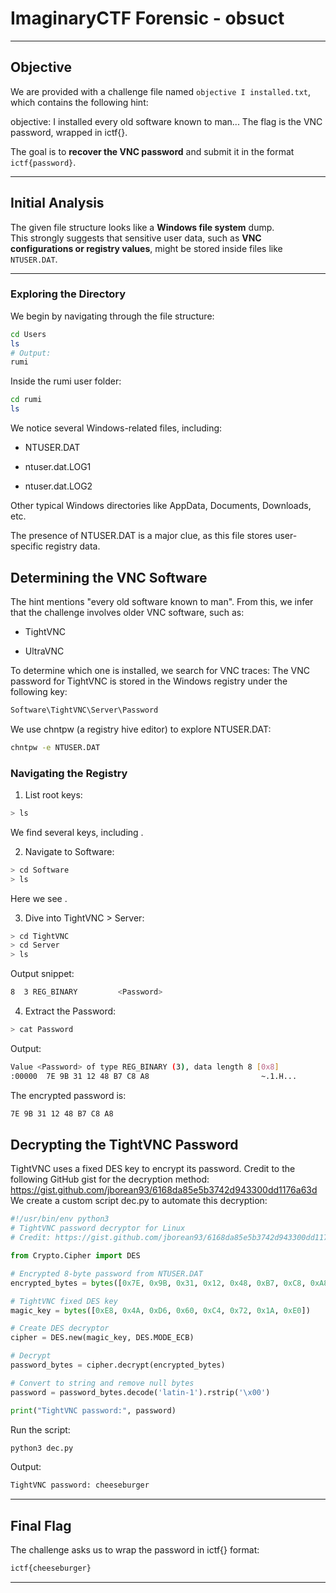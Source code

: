 # ImaginaryCTF Forensic - obsuct

---

## **Objective**
We are provided with a challenge file named `objective I installed.txt`, which contains the following hint:

objective: I installed every old software known to man...
The flag is the VNC password, wrapped in ictf{}.

The goal is to **recover the VNC password** and submit it in the format `ictf{password}`.

---

## **Initial Analysis**

The given file structure looks like a **Windows file system** dump.  
This strongly suggests that sensitive user data, such as **VNC configurations or registry values**, might be stored inside files like `NTUSER.DAT`.

---

### **Exploring the Directory**
We begin by navigating through the file structure:

```bash
cd Users
ls
# Output:
rumi
```
Inside the rumi user folder:
```bash
cd rumi
ls
```
We notice several Windows-related files, including:

- NTUSER.DAT

- ntuser.dat.LOG1

- ntuser.dat.LOG2

Other typical Windows directories like AppData, Documents, Downloads, etc.

The presence of NTUSER.DAT is a major clue, as this file stores user-specific registry data.

## Determining the VNC Software
The hint mentions "every old software known to man".
From this, we infer that the challenge involves older VNC software, such as:

- TightVNC

- UltraVNC

To determine which one is installed, we search for VNC traces:
The VNC password for TightVNC is stored in the Windows registry under the following key:
```bash
Software\TightVNC\Server\Password
```
We use chntpw (a registry hive editor) to explore NTUSER.DAT:
```bash
chntpw -e NTUSER.DAT
```
### Navigating the Registry

1. List root keys:
```bash
> ls
```
We find several keys, including <Software>.

2. Navigate to Software:
```bash
> cd Software
> ls
```
Here we see <TightVNC>.

3. Dive into TightVNC > Server:
```bash
> cd TightVNC
> cd Server
> ls
```
Output snippet:
```bash
8  3 REG_BINARY         <Password>
```

4. Extract the Password:
```bash
> cat Password
```
Output:
```bash
Value <Password> of type REG_BINARY (3), data length 8 [0x8]
:00000  7E 9B 31 12 48 B7 C8 A8                         ~.1.H...
```
The encrypted password is:
```bash
7E 9B 31 12 48 B7 C8 A8
```
## Decrypting the TightVNC Password
TightVNC uses a fixed DES key to encrypt its password.
Credit to the following GitHub gist for the decryption method:
https://gist.github.com/jborean93/6168da85e5b3742d943300dd1176a63d
We create a custom script dec.py to automate this decryption:
```python
#!/usr/bin/env python3
# TightVNC password decryptor for Linux
# Credit: https://gist.github.com/jborean93/6168da85e5b3742d943300dd1176a63d

from Crypto.Cipher import DES

# Encrypted 8-byte password from NTUSER.DAT
encrypted_bytes = bytes([0x7E, 0x9B, 0x31, 0x12, 0x48, 0xB7, 0xC8, 0xA8])

# TightVNC fixed DES key
magic_key = bytes([0xE8, 0x4A, 0xD6, 0x60, 0xC4, 0x72, 0x1A, 0xE0])

# Create DES decryptor
cipher = DES.new(magic_key, DES.MODE_ECB)

# Decrypt
password_bytes = cipher.decrypt(encrypted_bytes)

# Convert to string and remove null bytes
password = password_bytes.decode('latin-1').rstrip('\x00')

print("TightVNC password:", password)
```
Run the script:
```bash
python3 dec.py
```
Output:
```bash
TightVNC password: cheeseburger
```
---
## Final Flag
The challenge asks us to wrap the password in ictf{} format:
```bash
ictf{cheeseburger}
```
---


